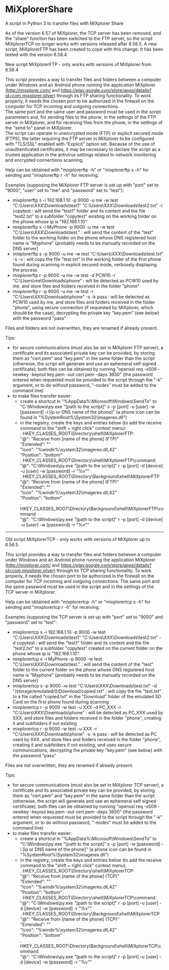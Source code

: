 # MiXplorerShare
A script in Python 3 to transfer files with MiXplorer Share

As of the version 6.57 of MiXplorer, the TCP server has been removed, and the "share" function has been switched to the FTP server, so the script MiXplorerTCP no longer works with versions released after 6.56.5. A new script, MiXplorerFTP has been created to cope with this change. It has been tested with the version 6.58.4.

New script MiXplorerFTP - only works with versions of MiXplorer from 6.58.4

This script provides a way to transfer files and folders between a computer under Windows and an Android phone running the application MiXplorer (http://mixplorer.com/ and https://play.google.com/store/apps/details?id=com.mixplorer.silver) through its FTP sharing functionality.
To work properly, it needs the chosen port to be authorized in the firewall on the computer for TCP incoming and outgoing connections.  
The same port and the same user and password must be used in the script parameters and, for sending files to the phone, in the settings of the FTP server in MiXplorer, and for receiving files from the phone, in the settings of the "send to" panel in MiXplorer.  
The script can operate in unencrypted mode (FTP) or explicit secured mode (FTPS), the latter requiring the FTP server in MiXplorer to be configured with "TLS/SSL" enabled with "Explicit" option set. Because of the use of unauthenticated certificates, it may be necessary to declare the script as a trusted application in the antivirus settings related to network monitoring and encrypted connections scanning.

Help can be obtained with "mixplorerftp -h" or "mixplorerftp s -h" for sending and "mixplorerftp r -h" for receiving.

Examples (supposing the MiXplorer FTP server is set up with "port" set to "9000", "user" set to "me" and "password" set to "test"):

- mixplorerftp s -i 192.168.1.10 -p 9000 -u me -w test "C:\Users\XXX\Downloads\test1" "C:\Users\XXX\Downloads\test2.txt" -r copytest : will send the "test1" folder and its content and the file "test2.txt" to a subfolder "copytest" existing on the working folder on the phone whose ip is "192.168.1.10"
- mixplorerftp s -i MyPhone -p 9000 -u me -w test "C:\Users\XXX\Downloads\test\." : will send the content of the "test" folder to the working folder on the phone whose DNS registered host name is "Myphone" (probably needs to be manually recorded on the DNS server)
- mixplorerftp s -p 9000 -u me -w test "C:\Users\XXX\Downloads\test.txt" -s -v : will copy the file "test.txt" in the working folder of the first phone found during scanning in explicit secured mode, verbosely displaying the process
- mixplorerftp r -p 9000 -u me -w test -d PCW10 -r "C:\Users\me\Downloads\phone" : will be detected as PCW10 used by me, and store files and folders received in the folder "phone"
- mixplorerftp r -p 9000 -u me -w test -r "C:\Users\XXX\Downloads\phone" -s -k pass : will be detected as PCW10 used by me, and store files and folders received in the folder "phone", using secure connection (if requested by MiXplorer, which should be the case), decrypting the private key "key.pem" (see below) with the password "pass"

Files and folders are not overwritten, they are renamed if already present.

Tips:
 - for secure communications (must also be set in MiXplorer FTP server), a certificate and its associated private key can be provided, by storing them as "cert.pem" and "key.pem" in the same folder than the script (otherwise, the script will generate and use an ephemeral self signed certificate); both files can be obtained by running "openssl req -x509 -newkey -keyout key.pem -out cert.pem -days 3650" (the password entered when requested must be provided to the script through the "-k" argument, or to do without password, "-nodes" must be added to the command line)
 - to make files transfer easier:
   - create a shortcut in "%AppData%\Microsoft\Windows\SendTo" to "C:\Windows\py.exe "[path to the script]" s -p [port] -u [user] -w [password] -i [ip or DNS name of the phone]" (a phone icon can be found in "%SystemRoot%\System32\imageres.dll")
   - in the registry, create the keys and entries below (to add the receive command to the "shift + right click" context menu):  
     . HKEY_CLASSES_ROOT\Directory\shell\MiXplorerFTP:  
       "@": "Receive from [name of the phone] (FTP)"  
       "Extended": ""  
       "Icon": "%windir%\system32\imageres.dll,42"  
       "Position": "bottom"  
     . HKEY_CLASSES_ROOT\Directory\shell\MiXplorerFTP\command:  
       "@": "C:\Windows\py.exe "[path to the script]" r -p [port] -d [device] -u [user] -w [password] -r "%v""  
     . HKEY_CLASSES_ROOT\Directory\Background\shell\MiXplorerFTP  
       "@": "Receive from [name of the phone] (FTP)"  
       "Extended": ""  
       "Icon": "%windir%\system32\imageres.dll,42"  
       "Position": "bottom"  
     . HKEY_CLASSES_ROOT\Directory\Background\shell\MiXplorerFTP\command  
       "@": "C:\Windows\py.exe "[path to the script]" r -p [port] -d [device] -u [user] -w [password] -r "%v""  

------------------------------------------------------------

Old script MiXplorerTCP - only works with versions of MiXplorer up to 6.56.5

This script provides a way to transfer files and folders between a computer under Windows and an Android phone running the application MiXplorer (http://mixplorer.com/ and https://play.google.com/store/apps/details?id=com.mixplorer.silver) through its TCP sharing functionality.
To work properly, it needs the chosen port to be authorized in the firewall on the computer for TCP incoming and outgoing connections. The same port and the same password must be used in the script and in the settings of the TCP server in MiXplorer.

Help can be obtained with "mixplorertcp -h" or "mixplorertcp s -h" for sending and "mixplorertcp r -h" for receiving.

Examples (supposing the TCP server is set up with "port" set to "9000" and "password" set to "test":

- mixplorertcp s -i 192.168.1.10 -p 9000 -w test "C:\Users\XXX\Downloads\test1" "C:\Users\XXX\Downloads\test2.txt" -d copytest : will send the "test1" folder and its content and the file "test2.txt" to a subfolder "copytest" created on the current folder on the phone whose ip is "192.168.1.10"
- mixplorertcp s -i MyPhone -p 9000 -w test "C:\Users\XXX\Downloads\test\." : will send the content of the "test" folder to the current folder on the phone whose DNS registered host name is "Myphone" (probably needs to be manually recorded on the DNS server)
- mixplorertcp s -p 9000 -w test "C:\Users\XXX\Downloads\test.txt" -d "/storage/emulated/0/Download/copied.txt" : will copy the file "test.txt" to a file called "copied.txt" in the "Download" folder of the emulated SD Card on the first phone found during scanning
- mixplorertcp r -p 9000 -w test -u XXX -d PC_XXX -r "C:\Users\XXX\Downloads\phone" : will be detected as PC_XXX used by XXX, and store files and folders received in the folder "phone", creating it and subfolders if not existing
- mixplorertcp r -p 9000 -w test -u XXX -r "C:\Users\XXX\Downloads\phone" -s -k pass : will be detected as PC used by XXX, and store files and folders received in the folder "phone", creating it and subfolders if not existing, and uses secure communications, decrypting the private key "key.pem" (see below) with the password "pass"

Files are not overwritten, they are renamed if already present.

Tips:
 - for secure communications (must also be set in MiXplorer TCP server), a certificate and its associated private key can be provided, by storing them as "cert.pem" and "key.pem" in the same folder than the script (otherwise, the script will generate and use an ephemeral self signed certificate); both files can be obtained by running "openssl req -x509 -newkey -keyout key.pem -out cert.pem -days 3650" (the password entered when requested must be provided to the script through the "-k" argument, or to do without password, "-nodes" must be added to the command line)
 - to make files transfer easier:
   - create a shortcut in "%AppData%\Microsoft\Windows\SendTo" to "C:\Windows\py.exe "[path to the script]" s -p [port] -w [password] -i [ip or DNS name of the phone]" (a phone icon can be found in "%SystemRoot%\System32\imageres.dll")
   - in the registry, create the keys and entries below (to add the receive command to the "shift + right click" context menu):  
     . HKEY_CLASSES_ROOT\Directory\shell\MiXplorerTCP:  
       "@": "Receive from [name of the phone] (TCP)"  
       "Extended": ""  
       "Icon": "%windir%\system32\imageres.dll,42"  
       "Position": "bottom"  
     . HKEY_CLASSES_ROOT\Directory\shell\MiXplorerTCP\command:  
       "@": "C:\Windows\py.exe "[path to the script]" r -p [port] -u [user] -d [device] -w [password] -r "%v""  
     . HKEY_CLASSES_ROOT\Directory\Background\shell\MiXplorerTCP  
       "@": "Receive from [name of the phone] (TCP)"  
       "Extended": ""  
       "Icon": "%windir%\system32\imageres.dll,42"  
       "Position": "bottom"  
     . HKEY_CLASSES_ROOT\Directory\Background\shell\MiXplorerTCP\command  
       "@": "C:\Windows\py.exe "[path to the script]" r -p [port] -u [user] -d [device] -w [password] -r "%v""  
